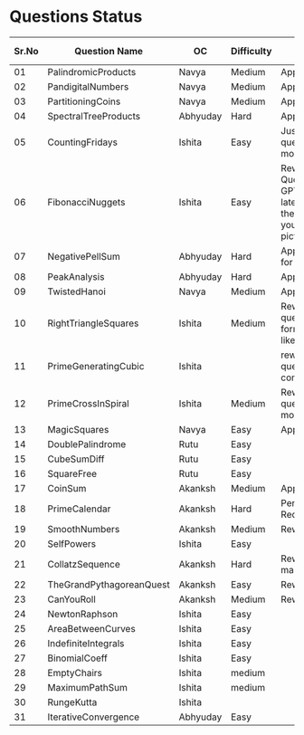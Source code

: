 # Questions Status

| Sr.No | Question Name            | OC       | Difficulty | Status                                                                                                                                                          | Question Inspiration |
| ----- | ------------------------ | -------- | ---------- | --------------------------------------------------------------------------------------------------------------------------------------------------------------- | -------------------- |
| 01    | PalindromicProducts      | Navya    | Medium     | Approved                                                                                                                                                        |                      |
| 02    | PandigitalNumbers        | Navya    | Medium     | Approved                                                                                                                                                        |                      |
| 03    | PartitioningCoins        | Navya    | Medium     | Approved                                                                                                                                                        |                      |
| 04    | SpectralTreeProducts     | Abhyuday | Hard       | Approved                                                                                                                                                        |                      |
| 05    | CountingFridays          | Ishita   | Easy       | Just reword question to be more readable                                                                                                                        |                      |
| 06    | FibonacciNuggets         | Ishita   | Easy       | Reword Question - Use GPT to get the latex format for the formulas you've used as pictures                                                                      |                      |
| 07    | NegativePellSum          | Abhyuday | Hard       | Approved - Kept for Backup                                                                                                                                      |                      |
| 08    | PeakAnalysis             | Abhyuday | Hard       | Approved                                                                                                                                                        |                      |
| 09    | TwistedHanoi             | Navya    | Medium     | Approved                                                                                                                                                        |                      |
| 10    | RightTriangleSquares     | Ishita   | Medium     | Reword the question in the format similar like [this.](https://github.com/Roonil03/ProjectEulerCodes/blob/main/Problem0137.%20FibonacciGoldenNuggets/README.md) |                      |
| 11    | PrimeGeneratingCubic     | Ishita   |            | rework the question completely...                                                                                                                               |                      |
| 12    | PrimeCrossInSpiral       | Ishita   | Medium     | Reword the question to be more readable                                                                                                                         |                      |
| 13    | MagicSquares             | Navya    | Easy       | Approved                                                                                                                                                        |                      |
| 14    | DoublePalindrome         | Rutu     | Easy       |                                                                                                                                                                 |
| 15    | CubeSumDiff              | Rutu     | Easy       |                                                                                                                                                                 |
| 16    | SquareFree               | Rutu     | Easy       |                                                                                                                                                                 |
| 17    | CoinSum                  | Akanksh  | Medium     | Approved                                                                                                                                                        |
| 18    | PrimeCalendar            | Akanksh  | Hard       | Pending;Solution Required                                                                                                                                       |
| 19    | SmoothNumbers            | Akanksh  | Medium     | Rework Needed                                                                                                                                                   |
| 20    | SelfPowers               | Ishita   | Easy       |                                                                                                                                                                 |
| 21    | CollatzSequence          | Akanksh  | Hard       | Reword and make it hard                                                                                                                                         |
| 22    | TheGrandPythagoreanQuest | Akanksh  | Easy       | Reword                                                                                                                                                          |
| 23    | CanYouRoll               | Akanksh  | Medium     | Reword                                                                                                                                                          |
| 24    | NewtonRaphson            | Ishita   | Easy       |                                                                                                                                                                 |
| 25    | AreaBetweenCurves        | Ishita   | Easy       |                                                                                                                                                                 |
| 26    | IndefiniteIntegrals      | Ishita   | Easy       |                                                                                                                                                                 |
| 27    | BinomialCoeff            | Ishita   | Easy       |                                                                                                                                                                 |
| 28    | EmptyChairs              | Ishita   | medium     |                                                                                                                                                                 |
| 29    | MaximumPathSum           | Ishita   | medium     |                                                                                                                                                                 |
| 30    | RungeKutta               | Ishita   |            |                                                                                                                                                                 |
| 31    | IterativeConvergence     | Abhyuday | Easy       |                                                                                                                                                                 |
